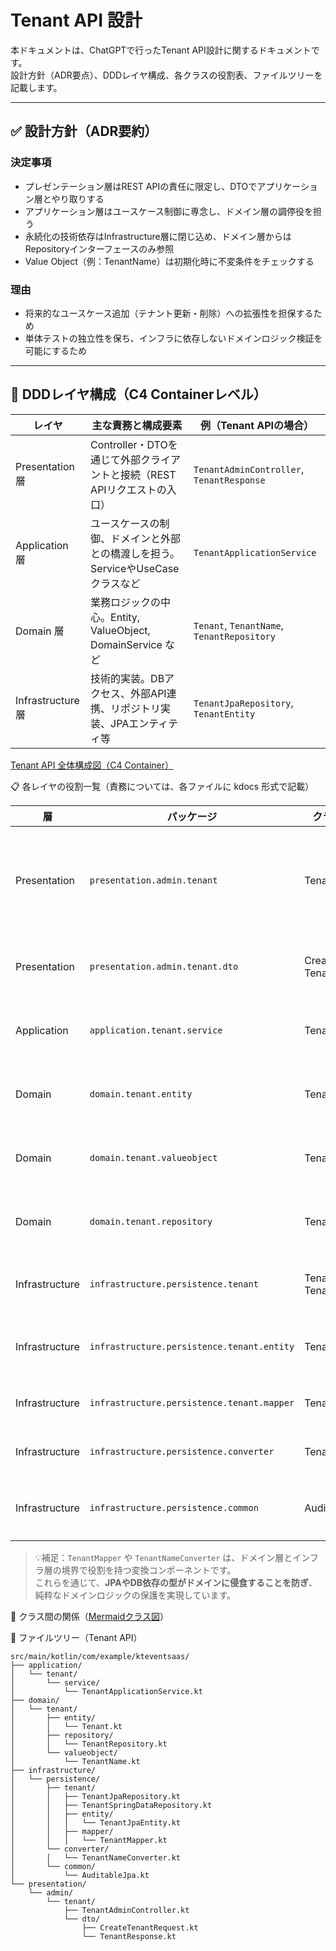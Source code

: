 # Tenant API 設計

本ドキュメントは、ChatGPTで行ったTenant API設計に関するドキュメントです。  
設計方針（ADR要点）、DDDレイヤ構成、各クラスの役割表、ファイルツリーを記載します。

---

## ✅ 設計方針（ADR要約）

### 決定事項

- プレゼンテーション層はREST APIの責任に限定し、DTOでアプリケーション層とやり取りする
- アプリケーション層はユースケース制御に専念し、ドメイン層の調停役を担う
- 永続化の技術依存はInfrastructure層に閉じ込め、ドメイン層からはRepositoryインターフェースのみ参照
- Value Object（例：TenantName）は初期化時に不変条件をチェックする

### 理由

- 将来的なユースケース追加（テナント更新・削除）への拡張性を担保するため
- 単体テストの独立性を保ち、インフラに依存しないドメインロジック検証を可能にするため

---

## 🧱 DDDレイヤ構成（C4 Containerレベル）

| レイヤ        | 主な責務と構成要素                                       | 例（Tenant APIの場合）                     |
|------------|-------------------------------------------------|--------------------------------------------|
| Presentation 層 | Controller・DTOを通じて外部クライアントと接続（REST APIリクエストの入口） | `TenantAdminController`, `TenantResponse` |
| Application 層 | ユースケースの制御、ドメインと外部との橋渡しを担う。ServiceやUseCaseクラスなど  | `TenantApplicationService`                |
| Domain 層    | 業務ロジックの中心。Entity, ValueObject, DomainService など | `Tenant`, `TenantName`, `TenantRepository`|
| Infrastructure 層 | 技術的実装。DBアクセス、外部API連携、リポジトリ実装、JPAエンティティ等         | `TenantJpaRepository`, `TenantEntity`     |

[Tenant API 全体構成図（C4 Container）](./diagrams/01_tenant-layer-container.mmd)

📋 各レイヤの役割一覧（責務については、各ファイルに kdocs 形式で記載）

| 層              | パッケージ                                      | クラス / コンポーネント名                                   | 役割概要                                       |
| -------------- | ------------------------------------------ | ------------------------------------------------ |--------------------------------------------|
| Presentation   | `presentation.admin.tenant`                | TenantAdminController                            | REST APIの入口。DTOの受け取り、バリデーション、サービス呼び出し、例外処理 |
| Presentation   | `presentation.admin.tenant.dto`            | CreateTenantRequest / TenantResponse             | 入出力DTO、バリデーションやドメイン変換を担当                   |
| Application    | `application.tenant.service`               | TenantApplicationService                         | ユースケースを実行。ドメインとインフラ層を調停                    |
| Domain         | `domain.tenant.entity`                     | Tenant                                           | テナントのドメインエンティティ。IDと名前を保持                   |
| Domain         | `domain.tenant.valueobject`                | TenantName                                       | init で生成時に不変条件を検証し、不正値を排除する                |
| Domain         | `domain.tenant.repository`                 | TenantRepository                                 | 永続化に非依存なリポジトリインターフェース                      |
| Infrastructure | `infrastructure.persistence.tenant`        | TenantJpaRepository / TenantSpringDataRepository | Spring Data JPA実装。ドメインリポジトリを実装             |
| Infrastructure | `infrastructure.persistence.tenant.entity` | TenantJpaEntity                                  | JPAエンティティ。DBスキーマとのマッピング                    |
| Infrastructure | `infrastructure.persistence.tenant.mapper` | TenantMapper                                     | ドメイン ⇄ JPA の変換（MapStruct）                  |
| Infrastructure | `infrastructure.persistence.converter`     | TenantNameConverter                              | VO ⇄ DB型の変換（JPA Converter）                 |
| Infrastructure | `infrastructure.persistence.common`        | AuditableJpa                                     | 共通の監査情報（作成日時、更新日時など）                       |

> 💡補足：`TenantMapper` や `TenantNameConverter` は、ドメイン層とインフラ層の境界で役割を持つ変換コンポーネントです。  
> これらを通じて、**JPAやDB依存の型がドメインに侵食することを防ぎ**、純粋なドメインロジックの保護を実現しています。

🧩 クラス間の関係（[Mermaidクラス図](./diagrams/02_tenant-container.mmd)）

📁 ファイルツリー（Tenant API）

```plaintext
src/main/kotlin/com/example/kteventsaas/
├── application/
│   └── tenant/
│       └── service/
│           └── TenantApplicationService.kt
├── domain/
│   └── tenant/
│       ├── entity/
│       │   └── Tenant.kt
│       ├── repository/
│       │   └── TenantRepository.kt
│       └── valueobject/
│           └── TenantName.kt
├── infrastructure/
│   └── persistence/
│       ├── tenant/
│       │   ├── TenantJpaRepository.kt
│       │   ├── TenantSpringDataRepository.kt
│       │   ├── entity/
│       │   │   └── TenantJpaEntity.kt
│       │   ├── mapper/
│       │   │   └── TenantMapper.kt
│       └── converter/
│       │   └── TenantNameConverter.kt
│       └── common/
│           └── AuditableJpa.kt
└── presentation/
    └── admin/
        └── tenant/
            ├── TenantAdminController.kt
            └── dto/
                ├── CreateTenantRequest.kt
                └── TenantResponse.kt
```
